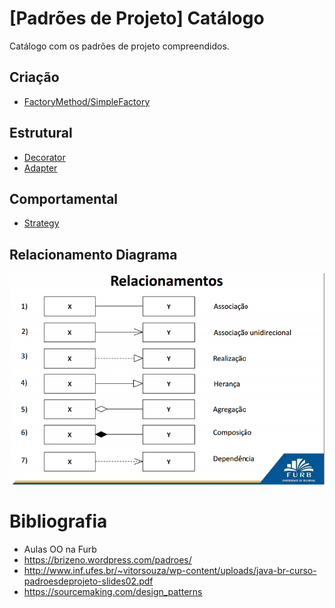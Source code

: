# [Padrões de Projeto] Catálogo
Catálogo com os padrões de projeto compreendidos.

## Criação
* [FactoryMethod/SimpleFactory](java/src/main/java/padroes/criacao/factoryMethod)

## Estrutural
* [Decorator](java/src/main/java/padroes/estrutural/decorator)
* [Adapter](php/test/Adapter/v0/AdapterV0MainTest.php)

## Comportamental
* [Strategy](java/src/main/java/comportamental/strategy)

## Relacionamento Diagrama
![alt tag](relacionamentos_diagrama.jpg)

# Bibliografia
* Aulas OO na Furb
* https://brizeno.wordpress.com/padroes/
* http://www.inf.ufes.br/~vitorsouza/wp-content/uploads/java-br-curso-padroesdeprojeto-slides02.pdf
* https://sourcemaking.com/design_patterns
